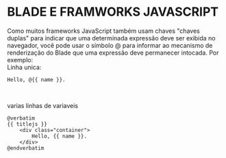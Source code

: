 # BLADE E FRAMWORKS JAVASCRIPT
Como muitos frameworks JavaScript também usam chaves "chaves duplas" para indicar que uma determinada expressão deve ser exibida no navegador, 
você pode usar o símbolo @ para informar ao mecanismo de renderização do Blade que uma expressão deve permanecer intocada. Por exemplo:
<br>
Linha unica:

```
Hello, @{{ name }}.
```
<br>

varias linhas de variaveis

```
@verbatim
{{ titlejs }}
    <div class="container">
        Hello, {{ name }}.
    </div>
@endverbatim
```


